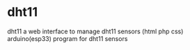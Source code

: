 # dht11
dht11
a web interface to manage dht11 sensors (html php css)
arduino(esp33) program for dht11 sensors
